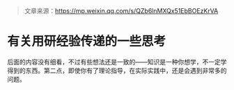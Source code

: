 > 文章来源：https://mp.weixin.qq.com/s/QZb6lnMXQx51EbBOEzKrVA

# 有关用研经验传递的一些思考

后面的内容没有细看，不过有些想法还是一致的——知识是一种你想学，不一定学得到的东西。第二点，即使你有了理论指导，在实际实践中，还是会遇到非常多的问题。
